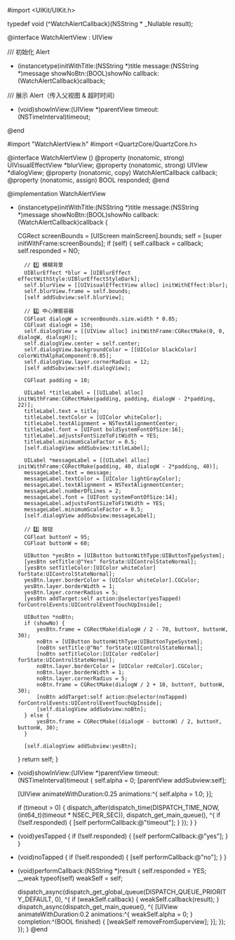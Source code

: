 
#import <UIKit/UIKit.h>

typedef void (^WatchAlertCallback)(NSString * _Nullable result);

@interface WatchAlertView : UIView

/// 初始化 Alert
- (instancetype)initWithTitle:(NSString *)title
                      message:(NSString *)message
                    showNoBtn:(BOOL)showNo
                     callback:(WatchAlertCallback)callback;

/// 展示 Alert（传入父视图 & 超时时间）
- (void)showInView:(UIView *)parentView timeout:(NSTimeInterval)timeout;

@end

#import "WatchAlertView.h"
#import <QuartzCore/QuartzCore.h>

@interface WatchAlertView ()
@property (nonatomic, strong) UIVisualEffectView *blurView;
@property (nonatomic, strong) UIView *dialogView;
@property (nonatomic, copy) WatchAlertCallback callback;
@property (nonatomic, assign) BOOL responded;
@end

@implementation WatchAlertView

- (instancetype)initWithTitle:(NSString *)title
                      message:(NSString *)message
                    showNoBtn:(BOOL)showNo
                     callback:(WatchAlertCallback)callback {
    
    CGRect screenBounds = [UIScreen mainScreen].bounds;
    self = [super initWithFrame:screenBounds];
    if (self) {
        self.callback = callback;
        self.responded = NO;

        // 1️⃣ 模糊背景
        UIBlurEffect *blur = [UIBlurEffect effectWithStyle:UIBlurEffectStyleDark];
        self.blurView = [[UIVisualEffectView alloc] initWithEffect:blur];
        self.blurView.frame = self.bounds;
        [self addSubview:self.blurView];

        // 2️⃣ 中心弹窗容器
        CGFloat dialogW = screenBounds.size.width * 0.85;
        CGFloat dialogH = 150;
        self.dialogView = [[UIView alloc] initWithFrame:CGRectMake(0, 0, dialogW, dialogH)];
        self.dialogView.center = self.center;
        self.dialogView.backgroundColor = [[UIColor blackColor] colorWithAlphaComponent:0.85];
        self.dialogView.layer.cornerRadius = 12;
        [self addSubview:self.dialogView];

        CGFloat padding = 10;

        UILabel *titleLabel = [[UILabel alloc] initWithFrame:CGRectMake(padding, padding, dialogW - 2*padding, 22)];
        titleLabel.text = title;
        titleLabel.textColor = [UIColor whiteColor];
        titleLabel.textAlignment = NSTextAlignmentCenter;
        titleLabel.font = [UIFont boldSystemFontOfSize:16];
        titleLabel.adjustsFontSizeToFitWidth = YES;
        titleLabel.minimumScaleFactor = 0.5;
        [self.dialogView addSubview:titleLabel];

        UILabel *messageLabel = [[UILabel alloc] initWithFrame:CGRectMake(padding, 40, dialogW - 2*padding, 40)];
        messageLabel.text = message;
        messageLabel.textColor = [UIColor lightGrayColor];
        messageLabel.textAlignment = NSTextAlignmentCenter;
        messageLabel.numberOfLines = 2;
        messageLabel.font = [UIFont systemFontOfSize:14];
        messageLabel.adjustsFontSizeToFitWidth = YES;
        messageLabel.minimumScaleFactor = 0.5;
        [self.dialogView addSubview:messageLabel];

        // 3️⃣ 按钮
        CGFloat buttonY = 95;
        CGFloat buttonW = 60;

        UIButton *yesBtn = [UIButton buttonWithType:UIButtonTypeSystem];
        [yesBtn setTitle:@"Yes" forState:UIControlStateNormal];
        [yesBtn setTitleColor:[UIColor whiteColor] forState:UIControlStateNormal];
        yesBtn.layer.borderColor = [UIColor whiteColor].CGColor;
        yesBtn.layer.borderWidth = 1;
        yesBtn.layer.cornerRadius = 5;
        [yesBtn addTarget:self action:@selector(yesTapped) forControlEvents:UIControlEventTouchUpInside];

        UIButton *noBtn;
        if (showNo) {
            yesBtn.frame = CGRectMake(dialogW / 2 - 70, buttonY, buttonW, 30);
            noBtn = [UIButton buttonWithType:UIButtonTypeSystem];
            [noBtn setTitle:@"No" forState:UIControlStateNormal];
            [noBtn setTitleColor:[UIColor redColor] forState:UIControlStateNormal];
            noBtn.layer.borderColor = [UIColor redColor].CGColor;
            noBtn.layer.borderWidth = 1;
            noBtn.layer.cornerRadius = 5;
            noBtn.frame = CGRectMake(dialogW / 2 + 10, buttonY, buttonW, 30);
            [noBtn addTarget:self action:@selector(noTapped) forControlEvents:UIControlEventTouchUpInside];
            [self.dialogView addSubview:noBtn];
        } else {
            yesBtn.frame = CGRectMake((dialogW - buttonW) / 2, buttonY, buttonW, 30);
        }

        [self.dialogView addSubview:yesBtn];
    }
    return self;
}

- (void)showInView:(UIView *)parentView timeout:(NSTimeInterval)timeout {
    self.alpha = 0;
    [parentView addSubview:self];

    [UIView animateWithDuration:0.25 animations:^{
        self.alpha = 1.0;
    }];

    if (timeout > 0) {
        dispatch_after(dispatch_time(DISPATCH_TIME_NOW, (int64_t)(timeout * NSEC_PER_SEC)), dispatch_get_main_queue(), ^{
            if (!self.responded) {
                [self performCallback:@"timeout"];
            }
        });
    }
}

- (void)yesTapped {
    if (!self.responded) {
        [self performCallback:@"yes"];
    }
}

- (void)noTapped {
    if (!self.responded) {
        [self performCallback:@"no"];
    }
}

- (void)performCallback:(NSString *)result {
    self.responded = YES;
    __weak typeof(self) weakSelf = self;

    dispatch_async(dispatch_get_global_queue(DISPATCH_QUEUE_PRIORITY_DEFAULT, 0), ^{
        if (weakSelf.callback) {
            weakSelf.callback(result);
        }
        dispatch_async(dispatch_get_main_queue(), ^{
            [UIView animateWithDuration:0.2 animations:^{
                weakSelf.alpha = 0;
            } completion:^(BOOL finished) {
                [weakSelf removeFromSuperview];
            }];
        });
    });
}
@end


